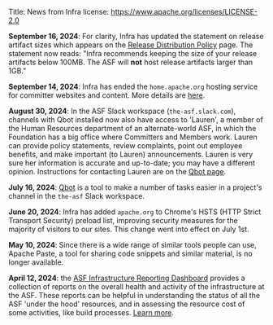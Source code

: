 Title: News from Infra
license: https://www.apache.org/licenses/LICENSE-2.0

**September 16, 2024**: For clarity, Infra has updated the statement on release artifact sizes which appears on the [Release Distribution Policy](release-distribution.html) page. The statement now reads: "Infra recommends keeping the size of your release artifacts below 100MB. The ASF will **not** host release artifacts larger than 1GB."

**September 14, 2024**: Infra has ended the `home.apache.org` hosting service for committer websites and content. More details are <a href="https://infra.apache.org/blog/end_of_home.html">here</a>.
          
**August 30, 2024**: In the ASF Slack workspace (`the-asf.slack.com`), channels with Qbot installed now also have access to 'Lauren', a member of the Human Resources department of an alternate-world ASF, in which the Foundation has a big office where Committers and Members work. Lauren can provide policy statements, review complaints, point out employee benefits, and make important (to Lauren) announcements. Lauren is very sure her information is accurate and up-to-date; you may have a different opinion. Instructions for contacting Lauren are on the [Qbot page](qbot.html).

**July 16, 2024**: [Qbot](qbot.html) is a tool to make a number of tasks easier in a project's channel in the `the-asf` Slack workspace.

**June 20, 2024**: Infra has added `apache.org` to Chrome's HSTS (HTTP Strict Transport Security) preload list, improving security measures for the majority of visitors to our sites. This change went into effect on July 1st.

**May 10, 2024**: Since there is a wide range of similar tools people can use, Apache Paste, a tool for sharing code snippets and similar material, is no longer available.

**April 12, 2024**: the <a href="https://infra-reports.apache.org/" target="_blank">ASF Infrastructure Reporting Dashboard</a> provides a collection of reports on the overall health and activity of the infrastructure at the ASF. These reports can be helpful in understanding the status of all the ASF 'under the hood' resources, and in assessing the resource cost of some activities, like build processes. [Learn more](infra-reports.html).
